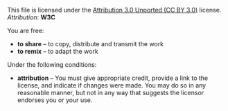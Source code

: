 This file is licensed under the [Attribution 3.0 Unported (CC BY 3.0)](https://creativecommons.org/licenses/by/3.0/deed.en) license.	
*Attribution*: **W3C**

You are free:
* **to share** – to copy, distribute and transmit the work
* **to remix** – to adapt the work

Under the following conditions:
* **attribution** – You must give appropriate credit, provide a link to the license, and indicate if changes were made. You may do so in any reasonable manner, but not in any way that suggests the licensor endorses you or your use.